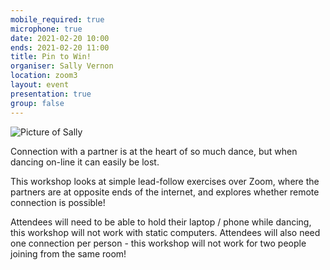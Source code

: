 ```yaml
---
mobile_required: true
microphone: true
date: 2021-02-20 10:00
ends: 2021-02-20 11:00
title: Pin to Win!
organiser: Sally Vernon
location: zoom3
layout: event
presentation: true
group: false
---
```

![Picture of Sally]({{site.baseurl}}/assets/event_pin.jpg)

Connection with a partner is at the heart of so much dance, but when dancing on-line it can easily be lost. 

This workshop looks at simple lead-follow exercises over Zoom, where the partners are at opposite ends of the internet, and explores whether remote connection is possible! 

Attendees will need to be able to hold their laptop / phone while dancing, this workshop will not work with static computers. Attendees will also need one connection per person - this workshop will not work for two people joining from the same room!
